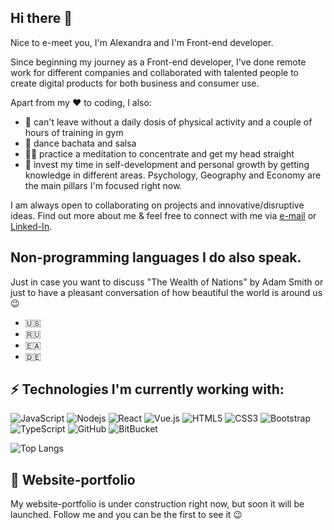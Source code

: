 ## Hi there 👋

Nice to e-meet you, I'm Alexandra and I'm Front-end developer.

Since beginning my journey as a Front-end developer, I've done remote work for different companies and collaborated with talented people to create digital products for both business and consumer use.


Apart from my ❤️ to coding, I also:

- 🏃  can't leave without a daily dosis of physical activity and a couple of hours of training in gym
- 💃  dance bachata and salsa
- 🙌🏻  practice a meditation to concentrate and get my head straight 
- 🧠  invest my time in self-development and personal growth by getting knowledge in different areas. Psychology, Geography and Economy are the main pillars I'm focused right now.

I am always open to collaborating on projects and innovative/disruptive ideas. 
Find out more about me & feel free to connect with me via [e-mail](alexkuchynsk@gmail.com) or [Linked-In](https://www.linkedin.com/in/alexandra-kuchynskaya/).

## Non-programming languages I do also speak.
Just in case you want to discuss "The Wealth of Nations" by Adam Smith or just to have a pleasant conversation of how beautiful the world is around us 😉
- 🇺🇸
- 🇷🇺
- 🇪🇦
- 🇩🇪

## ⚡ Technologies I'm currently working with:

![JavaScript](https://img.shields.io/badge/-JavaScript-black?style=flat-square&logo=javascript)
![Nodejs](https://img.shields.io/badge/-Nodejs-black?style=flat-square&logo=Node.js)
![React](https://img.shields.io/badge/-React-black?style=flat-square&logo=react)
![Vue.js](https://img.shields.io/badge/-Vue.js-4fc08d?style=flat&logo=vuedotjs&logoColor=white)
![HTML5](https://img.shields.io/badge/-HTML5-E34F26?style=flat-square&logo=html5&logoColor=white)
![CSS3](https://img.shields.io/badge/-CSS3-1572B6?style=flat-square&logo=css3)
![Bootstrap](https://img.shields.io/badge/-Bootstrap-563D7C?style=flat-square&logo=bootstrap)
![TypeScript](https://img.shields.io/badge/-TypeScript-black?style=flat-square&logo=typescript)
![GitHub](https://img.shields.io/badge/-GitHub-181717?style=flat-square&logo=github)
![BitBucket](https://img.shields.io/badge/-BitBucket-darkblue?style=flat-square&logo=bitbucket)

![Top Langs](https://github-readme-stats.vercel.app/api/top-langs/?username=AlexKuchinskaya&hide=TeX&layout=compact)

## 🔧 Website-portfolio
My website-portfolio is under construction right now, but soon it will be launched. Follow me and you can be the first to see it 😉

